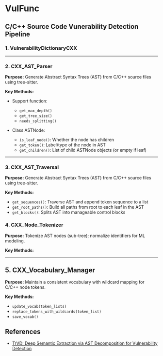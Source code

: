 # VulFunc

## C/C++ Source Code Vunerability Detection Pipeline

### 1. VulnerabilityDictionaryCXX

---

### 2. CXX_AST_Parser

**Purpose:** Generate Abstract Syntax Trees (AST) from C/C++ source files using tree-sitter.

**Key Methods:**

* Support function:
    * `get_max_depth()`
    * `get_tree_size()`
    * `needs_splitting()`

* Class ASTNode: 
    * `is_leaf_node()`: Whether the node has children
    * `get_token()`: Label/type of the node in AST
    * `get_children()`: List of child ASTNode objects (or empty if leaf)

---

### 3. CXX_AST_Traversal
**Purpose:** Generate Abstract Syntax Trees (AST) from C/C++ source files using tree-sitter.

**Key Methods:**

* `get_sequences()`: Traverse AST and append token sequence to a list
* `get_root_paths()`: Build all paths from root to each leaf in the AST
* `get_blocks()`: Splits AST into manageable control blocks

### 4. CXX_Node_Tokenizer

**Purpose:** Tokenize AST nodes (sub-tree); normalize identifiers for ML modeling.

**Key Methods:**

---

## 5. CXX_Vocabulary_Manager

**Purpose:** Maintain a consistent vocabulary with wildcard mapping for C/C++ node tokens.

**Key Methods:**

* `update_vocab(token_lists)`
* `replace_tokens_with_wildcards(token_list)`
* `save_vocab()`

## References
* [TrVD: Deep Semantic Extraction via AST Decomposition for Vulnerability Detection](https://github.com/XUPT-SSS/TrVD/tree/main)